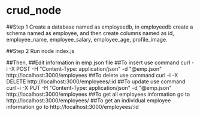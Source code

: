 # crud_node
##Step 1
Create a database named as employeedb, in employeedb create a schema named as employee, and then create columns named as id, employee_name, employee_salary, employee_age, profile_image.

##Step 2 
Run node index.js

##Then, 
##Edit information in emp.json file
##To insert use command curl -i -X POST -H "Content-Type: application/json" -d "@emp.json" http://localhost:3000/employees
##To delete use command curl -i -X DELETE http://localhost:3000/employees/:id 
##To update use command curl -i -X PUT -H "Content-Type: application/json" -d "@emp.json" http://localhost:3000/employees
##To get all employees information go to http://localhost:3000/employees/ 
##To get an individual employee information go to http://localhost:3000/employees/:id
